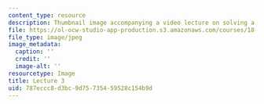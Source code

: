 ```yaml
---
content_type: resource
description: Thumbnail image accompanying a video lecture on solving a linear systems.
file: https://ol-ocw-studio-app-production.s3.amazonaws.com/courses/18-085-computational-science-and-engineering-i-fall-2008/787eccc8d3bc9d75735459528c154b9d_3.jpg
file_type: image/jpeg
image_metadata:
  caption: ''
  credit: ''
  image-alt: ''
resourcetype: Image
title: Lecture 3
uid: 787eccc8-d3bc-9d75-7354-59528c154b9d
---
```

